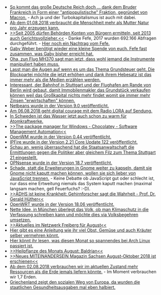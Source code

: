 * [So kommt das große Deutsche Reich doch ... dank dem Bruder Frankreich in Form einer "antipopulistische" Fraktion, gegründet von Macron.](https://www.heise.de/tp/features/Macron-plant-neue-antipopulistische-Fraktion-im-Europaparlament-4122499.html) - Ach ja und der Turbokapitalismus ist auch mit dabei.
* [Ab dem 01.08.2018 verbraucht die Menschheit mehr als Mutter Natur pro Jahr erzeugen kann.](http://www.sonnenseite.com/de/umwelt/erdueberlastungstag-deutschland-wirtschaftet-als-gaebe-es-drei-erden.html)
* [>>Seit 2005 dürfen Behörden Konten von Bürgern ermitteln, seit 2013 auch Gerichtsvollzieher.<<](https://blog.fefe.de/?ts=a5a00c4d) - Danke Fefe, 2017 wurden 692.166 Abfragen durchgeführt. - [Hier noch ein Nachtrag vom Fefe.](https://blog.fefe.de/?ts=a5a1f990)
* [Gaby Weber benötigt wieder eine kleine Spende von euch. Fefe fast zusammen, was Gaby bisher erreicht hat.](https://blog.fefe.de/?ts=a5a01eef)
* [Oha, zun Flug MH370 sagt man jetzt, dass wohl jemand die Instrumente manipuliert haben muss.](https://blog.fefe.de/?ts=a5a02565)
* [Lasst man die Augen auf wenn es um das Thema Grundsteuer geht. Die Blockpartei möchte die jetzt erhöhen und dank ihrem Hebesatz ist das immer mehr als die Medien erzählen werden.](https://de.wikipedia.org/wiki/Grundsteuer_(Deutschland))
* [Interessant, der Bahnhof in Stuttgart und der Flughafen am Rande von Berlin wird gebaut, damit Immobilenmakler das Grundstück verkaufen können weil das Großkapital nichts mehr findet womit sie immer mehr Zinsen "erwirtschaften" können.](https://www.neopresse.com/wirtschaft/warum-die-grossprojekte-wie-stuttgart-21-und-berliner-flughafen-absichtlich-ein-milliardengeschaeft-sind/)
* [Netbeans wurde in der Version 9.0 veröffentlicht.](https://www.pro-linux.de/news/1/26140/netbeans-90-erschienen.html)
* [Am 06.08.2018 geht digital courage mit dem Radio LORA auf Sendung.](https://digitalcourage.de/blog/2018/digitalcourage-pilotsendung-bei-radio-lora)
* [In Schweden ist das Wasser jetzt auch schon zu warm für Atomkraftwerke.](https://blog.fefe.de/?ts=a5a1a4c3)
* [>>The package manager for Windows - Chocolatey - Software Management Automation<<](https://chocolatey.org/)
* [OpenWM wurde in der Version 0.44 veröffentlicht.](https://www.pro-linux.de/news/1/26142/openmw-044-mit-zahlreichen-neuerungen.html)
* [IPFire wurde in der Version 2.21 Core Update 122 veröffentlicht.](https://www.pro-linux.de/news/1/26144/ipfire-221-aktualisiert-den-kernel.html)
* [Schau an, wenig überraschend hat die Staatsanwaltschaft die Ermittlungen gegen die Politiker aber gleichem Filz zum Thema Stuttgart 21 eingestellt.](https://blog.fefe.de/?ts=a59e6054)
* [OPNsense wurde in der Version 18.7 veröffentlicht.](https://www.phoronix.com/scan.php?page=news_item&px=OPNsense-18.7-Released)
* [Schade, statt die Erweiterungen in Gnome weiter zu kapseln, damit sie Gnome nicht kaputt machen können, wollen sie sich lieber von JavaScript trennen.](https://www.phoronix.com/scan.php?page=news_item&px=GNOME-Shell-JS-Exts-Problems) - Keine Debatte ob JavaScript gut oder schlecht ist, nur dass eine Ertweitung niemals das System kaputt machen (maximal langsam machen, gell Feuerfuchs? :-D).
* [>>ADHS ist keine Krankheit: Gehirnforscher sagt die Wahrheit - Prof. Dr. Gerald Hüther<<](https://www.welt-im-wandel.tv/video/adhs-ist-keine-krankheit-gehirnforscher-sagt-die-wahrheit/)
* [OpenWRT wurde in der Version 18.06 veröffentlicht.](https://www.phoronix.com/scan.php?page=news_item&px=OpenWRT-18.06-Released)
* [Nette Idee, in München überlegt das Volk, ob man Klimaschutz in die Verfassung schreiben kann und möchte dies via Volksbegehren umsetzen.](http://www.sonnenseite.com/de/politik/volksbegehren-klimaschutz-in-die-verfassung-angekuendigt.html)
* [>>Aktuelles im Netzwerk Freiberg für August<<](https://bio-erzgebirge.de/wp/?p=15737)
* [Hier gibt es eine Anleitung wie ihr viel Obst, Gemüse und auch Kräuter selber vermehren könnt.](https://www.careelite.de/lebensmittel-vermehren-nachwachsen-lassen/)
* [Hier könnt ihr lesen, was diesen Monat so spannendes bei Arch Linux passiert ist.](https://vdwaa.nl/arch-monthly-july.html)
* [>>Heilpflanze des Monats August: Baldrian<<](https://bio-erzgebirge.de/wp/?p=15751)
* [>>Neues MITEINANDERSEIN Magazin Sachsen August-Oktober 2018 ist erschienen<<](https://bio-erzgebirge.de/wp/?p=15766)
* [Ab dem 02.08.2018 verbrauchen wir im aktuellen Zustand mehr Ressourcen als die Erde jemals liefern könnte.](https://netzfrauen.org/2018/08/02/earth-overshoot-day/) - Im Moment verbrauchen wir 1,7 Erden.
* [Griechenland zeigt den sozialen Weg von Europa, da wurden die staatlichen Gesundheitsausgaben mal eben halbiert.](https://www.maskenfall.de/?p=12739)
